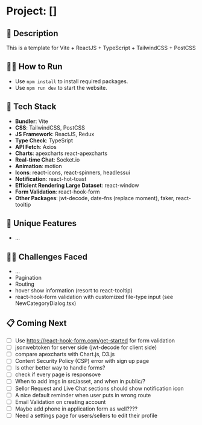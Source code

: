 # Project: []

## 🙊 Description

This is a template for Vite + ReactJS + TypeScript + TailwindCSS + PostCSS

## 🏃‍➡️ How to Run

- Use `npm install` to install required packages.
- Use `npm run dev` to start the website.

## 🥞 Tech Stack

- **Bundler**: Vite
- **CSS**: TailwindCSS, PostCSS
- **JS Framework**: ReactJS, Redux
- **Type Check**: TypeSript
- **API Fetch**: Axios
- **Charts**: apexcharts react-apexcharts
- **Real-time Chat**: Socket.io
- **Animation**: motion
- **Icons**: react-icons, react-spinners, headlessui
- **Notification**: react-hot-toast
- **Efficient Rendering Large Dataset**: react-window
- **Form Validation**: react-hook-form
- **Other Packages**: jwt-decode, date-fns (replace moment), faker, react-tooltip

## 🦄 Unique Features

- ...

## 🏋️‍♀️ Challenges Faced

- ...
- Pagination
- Routing
- hover show information (resort to react-tooltip)
- react-hook-form validation with customized file-type input (see NewCategoryDialog.tsx)

## 📋 Coming Next

- [ ] Use https://react-hook-form.com/get-started for form validation
- [ ] jsonwebtoken for server side (jwt-decode for client side)
- [ ] compare apexcharts with Chart.js, D3.js
- [ ] Content Security Policy (CSP) error with sign up page
- [ ] Is other better way to handle forms?
- [ ] check if every page is responsove
- [ ] When to add imgs in src/asset, and when in public/?
- [ ] Sellor Request and Live Chat sections should show notification icon
- [ ] A nice default reminder when user puts in wrong route
- [ ] Email Validation on creating account
- [ ] Maybe add phone in application form as well????
- [ ] Need a settings page for users/sellers to edit their profile

